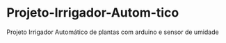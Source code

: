 # Projeto-Irrigador-Autom-tico
Projeto Irrigador Automático de plantas com arduino e sensor de umidade
